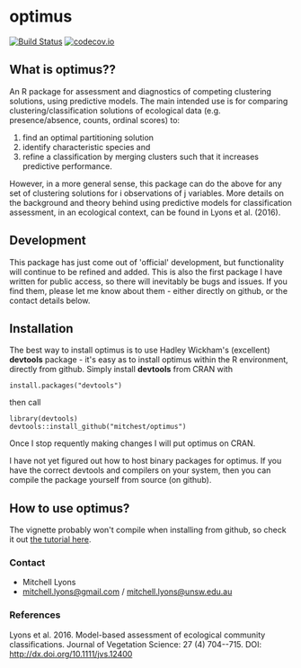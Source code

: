 optimus
===========
[![Build Status](https://travis-ci.org/mitchest/optimus.svg?branch=master)](https://travis-ci.org/mitchest/optimus) [![codecov.io](https://codecov.io/github/mitchest/optimus/coverage.svg?branch=master)](https://codecov.io/github/mitchest/optimus?branch=master)

## What is optimus??

An R package for assessment and diagnostics of competing
clustering solutions, using predictive models. The main intended
use is for comparing clustering/classification solutions of
ecological data (e.g. presence/absence, counts, ordinal scores) to:

1) find an optimal partitioning solution  
2) identify characteristic species and  
3) refine a classification by merging clusters such that it
increases predictive performance.  

However, in a more general sense, this package can do the above for 
any set of clustering solutions for i observations of j variables. 
More details on the background and theory behind using predictive 
models for classification assessment, in an ecological context, 
can be found in Lyons et al. (2016).

## Development

This package has just come out of 'official' development, but 
functionality will continue to be refined and added. This is also 
the first package I have written for public access, so there will
inevitably be bugs and issues. If you find them, please let me know
about them - either directly on github, or the contact details below.

## Installation

The best way to install optimus is to use Hadley Wickham's 
(excellent) **devtools** package - it's easy as to install optimus 
within the R environment, directly from github. Simply install 
**devtools** from CRAN with

    install.packages("devtools")

then call

    library(devtools)
	devtools::install_github("mitchest/optimus")

Once I stop requently making changes I will put optimus on CRAN.

I have not yet figured out how to host binary packages for optimus.
If you have the correct devtools and compilers on your system,
then you can compile the package yourself from source (on github).  

## How to use optimus?
The vignette probably won't compile when installing from github,
so check it out [the tutorial here](optimus-workflow.html).  
	
### Contact

* Mitchell Lyons
* mitchell.lyons@gmail.com / mitchell.lyons@unsw.edu.au
	
### References

Lyons et al. 2016. Model-based assessment of ecological community classifications. Journal of Vegetation Science: 27 (4) 704--715. DOI: http://dx.doi.org/10.1111/jvs.12400
